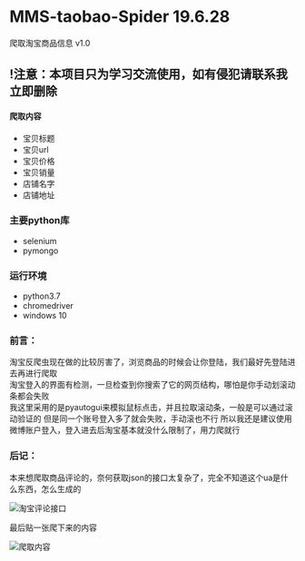 # MMS-taobao-Spider 19.6.28
爬取淘宝商品信息 v1.0
## !注意：本项目只为学习交流使用，如有侵犯请联系我立即删除

#### 爬取内容
* 宝贝标题
* 宝贝url
* 宝贝价格
* 宝贝销量
* 店铺名字
* 店铺地址

### 主要python库
* selenium
* pymongo

### 运行环境
* python3.7
* chromedriver
* windows 10

### 前言：  
淘宝反爬虫现在做的比较厉害了，浏览商品的时候会让你登陆，我们最好先登陆进去再进行爬取  
淘宝登入的界面有检测，一旦检查到你搜索了它的网页结构，哪怕是你手动划滚动条都会失败  
我这里采用的是pyautogui来模拟鼠标点击，并且拉取滚动条，一般是可以通过滚动验证的
但是同一个账号登入多了就会失败，手动滚也不行
所以我还是建议使用微博账户登入，登入进去后淘宝基本就没什么限制了，用力爬就行


### 后记：
本来想爬取商品评论的，奈何获取json的接口太复杂了，完全不知道这个ua是什么东西，怎么生成的

![淘宝评论接口](https://github.com/MenMensAa/MMS-taobaoSpider/blob/master/img/%E6%B7%98%E5%AE%9D%E8%AF%84%E8%AE%BA.png)


最后贴一张爬下来的内容


![爬取内容](https://github.com/MenMensAa/MMS-taobaoSpider/blob/master/img/%E6%95%B0%E6%8D%AE%E5%BA%93%E6%88%AA%E5%9B%BE.jpg)
